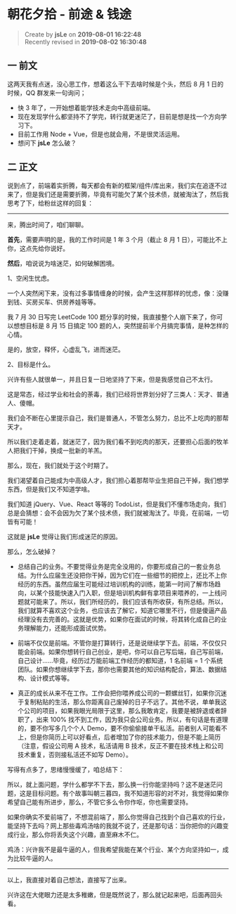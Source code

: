 # 朝花夕拾 - 前途 & 钱途

> Create by **jsLe** on **2019-08-01 16:22:48**  
> Recently revised in **2019-08-02 16:30:48**

## 一 前文

这两天我有点迷，没心思工作，想着这么干下去啥时候是个头，然后 8 月 1 日的时候，QQ 群发来一句询问；

- 快 3 年了，一开始想着能学技术走向中高级前端。
- 现在发现学什么都坚持不了学完，转行就更迷茫了，目前是想是找一个方向学习下。
- 目前工作用 Node + Vue，但是也就会用，不是很灵活运用。
- 想问下 **jsLe** 怎么破？

## 二 正文

说到点了，前端着实折腾，每天都会有新的框架/组件/库出来，我们实在追逐不过来了，但是我们还是需要折腾，毕竟有可能欠了某个技术债，就被淘汰了，然后我思考了下，给粉丝这样的回复：

---

来，腾出时间了，咱们聊聊。

**首先**，需要声明的是，我的工作时间是 1 年 3 个月（截止 8 月 1 日），可能比不上你，这点先给你说好。

**然后**，咱说说为啥迷茫，如何破解困境。

1、空闲生忧虑。

一个人突然闲下来，没有过多事情缠身的时候，会产生这样那样的忧虑，像：没赚到钱、买房买车、供房养娃等等。

我 7 月 30 日写完 LeetCode 100 题分享的时候，我直接整个人崩下来了，你可以想想目标是 8 月 15 日搞定 100 题的人，突然提前半个月搞完事情，是种怎样的心情。

是的，放空，释怀，心虚乱飞，进而迷茫。

2、目标是什么。

兴许有些人就很单一，并且日复一日地坚持了下来，但是我感觉自己不太行。

这是常态，经过学业和社会的荼毒，我们已经将世界划分好了三类人：天才、普通人、傻帽。

我们会不断在心里提示自己，我们是普通人，不管怎么努力，总比不上吃肉的那帮天才。

所以我们走着走着，就迷茫了，因为我们看不到吃肉的那天，还要担心后面的牧羊人把我们干掉，换成一批新的羊羔。

那么，现在，我们就处于这个时期了。

我们渴望着自己能成为中高级人才，我们担心着那帮毕业生把自己干掉，我们想学东西，但是我们又不知道学啥。

我们知道 jQuery、Vue、React 等等的 TodoList，但是我们不懂市场走向，我们总是会猜想：会不会因为欠了某个技术债，我们就被淘汰了。毕竟，在前端，一切皆有可能！

这就是 **jsLe** 觉得让我们形成迷茫的原因。

那么，怎么破掉？

- 总结自己的业务。不要觉得业务是完全没用的，你要形成自己的一套业务总结。为什么应届生还没把你干掉，因为它们在一些细节的把控上，还比不上你经历的东西。虽然应届生可能经过培训机构的训练，能第一时间了解市场趋向，以某个技能快速入门入职，但是培训机构鲜有拿项目来喂养的，一上线问题就可能来了。所以，我们所经历的，我们应该有所收获，有所总结。所以，我们就算不喜欢这个业务，也应该去了解它，知道它哪里不行，但是傻逼产品经理没有去完善的。这就是优势，如果你在面试的时候，将其转化成自己的业务理解能力，还能形成面试优势。

- 前端不仅仅是前端。不管你是打算转行，还是说继续学下去。前端，不仅仅只能会前端。如果你想转行自己创业，是吧，你可以自己写后端，自己写前端，自己设计……毕竟，经历过万能前端工作经历的都知道，1 名前端 = 1 个系统团队。如果你想继续学下去，那你也需要其他的知识结构配合，算法、数据结构、设计模式等等。

- 真正的成长从来不在工作。工作会把你喂养成公司的一颗螺丝钉，如果你沉迷于复制粘贴的生活，那么你距离自己废掉的日子不远了。其他不说，单单我这个公司的项目，如果我眼光局限于这里，那么我敢肯定，我要是被辞退或者辞职了，出来 100% 找不到工作，因为我只会公司业务。所以，有句话是有道理的，要不你写多几个个人 Demo，要不你偷偷接单干私活。前者别人可能看不上，但是你简历上可以好看点，后者增加了你的技术能力，但是不能上简历（注意，假设公司用 A 技术，私活请用 B 技术，反正不要在技术栈上和公司技术重复，否则接私活还不如写 Demo）。

写得有点多了，思绪慢慢缓了，咱总结下：

所以，就上面问题，学什么都学不下去，那么换一行你能坚持吗？这不是迷茫问题，这是目标问题。有个故事叫朝三暮四，我不知道形容的对不对，我觉得如果你希望自己能有所进步，那么，不管它多么令你作呕，你也需要坚持。

如果你确实不爱前端了，不想混前端了，那么你觉得自己找到个自己喜欢的行业，能坚持下去吗？网上那些毒鸡汤啥的我就不说了，还是那句话：当你把你的兴趣变成行业，那么你将丢失这个兴趣，直至麻木不仁。

鸡汤：兴许我不是最牛逼的人，但我希望我能在某个行业、某个方向坚持如一，成为比较牛逼的人。

---

以上，我直接对着自己想法，直接写了出来。

兴许这在大佬眼力还是太多稚嫩，但是既然说了，那么就记起来吧，后面再回头看。
